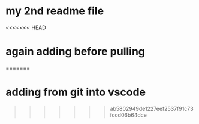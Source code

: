 # my 2nd readme file

<<<<<<< HEAD
# again adding before pulling
=======
# adding from git into vscode
>>>>>>> ab5802949de1227eef2537f91c73fccd06b64dce
